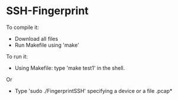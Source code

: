 # SSH-Fingerprint

To compile it:

- Download all files
- Run Makefile using 'make' 


To run it:

 - Using Makefile:
     type 'make test1' in the shell.
  
  Or

- Type 'sudo ./FingerprintSSH' specifying a device or a file .pcap*



